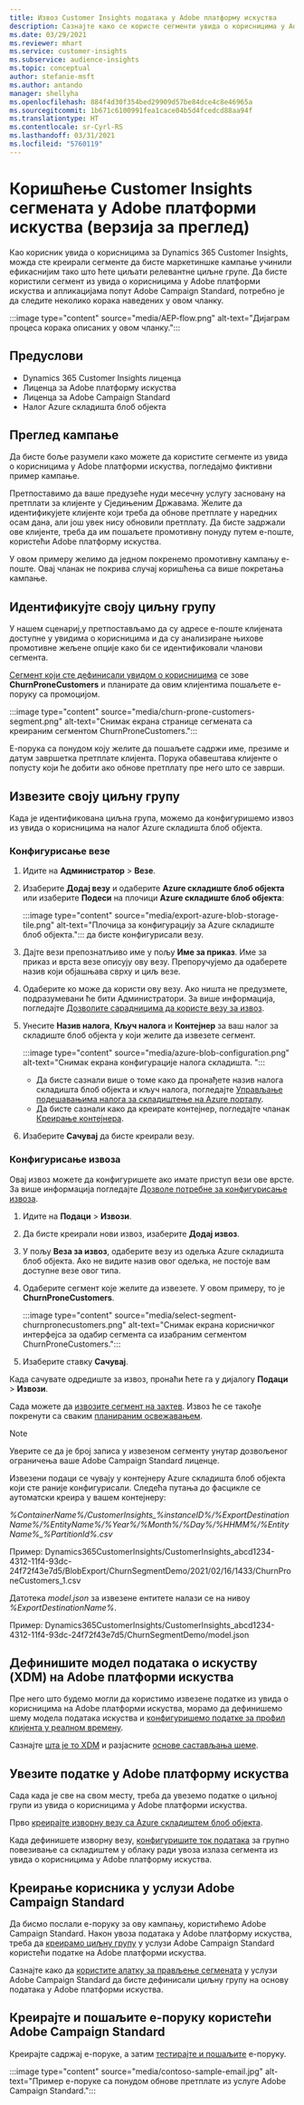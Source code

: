 ```yaml
---
title: Извоз Customer Insights података у Adobe платформу искуства
description: Сазнајте како се користе сегменти увида о корисницима у Adobe платформи искуства.
ms.date: 03/29/2021
ms.reviewer: mhart
ms.service: customer-insights
ms.subservice: audience-insights
ms.topic: conceptual
author: stefanie-msft
ms.author: antando
manager: shellyha
ms.openlocfilehash: 884f4d30f354bed29909d57be84dce4c8e46965a
ms.sourcegitcommit: 1b671c6100991fea1cace04b5d4fcedcd88aa94f
ms.translationtype: HT
ms.contentlocale: sr-Cyrl-RS
ms.lasthandoff: 03/31/2021
ms.locfileid: "5760119"
---
```

# <a name="use-customer-insights-segments-in-adobe-experience-platform-preview"></a>Коришћење Customer Insights сегмената у Adobe платформи искуства (верзија за преглед)

Као корисник увида о корисницима за Dynamics 365 Customer Insights, можда сте креирали сегменте да бисте маркетиншке кампање учинили ефикаснијим тако што ћете циљати релевантне циљне групе. Да бисте користили сегмент из увида о корисницима у Adobe платформи искуства и апликацијама попут Adobe Campaign Standard, потребно је да следите неколико корака наведених у овом чланку.

:::image type="content" source="media/AEP-flow.png" alt-text="Дијаграм процеса корака описаних у овом чланку.":::

## <a name="prerequisites"></a>Предуслови

-   Dynamics 365 Customer Insights лиценца
-   Лиценца за Adobe платформу искуства
-   Лиценца за Adobe Campaign Standard
-   Налог Azure складишта блоб објекта

## <a name="campaign-overview"></a>Преглед кампање

Да бисте боље разумели како можете да користите сегменте из увида о корисницима у Adobe платформи искуства, погледајмо фиктивни пример кампање.

Претпоставимо да ваше предузеће нуди месечну услугу засновану на претплати за клијенте у Сједињеним Државама. Желите да идентификујете клијенте који треба да обнове претплате у наредних осам дана, али још увек нису обновили претплату. Да бисте задржали ове клијенте, треба да им пошаљете промотивну понуду путем е-поште, користећи Adobe платформу искуства.

У овом примеру желимо да једном покренемо промотивну кампању е-поште. Овај чланак не покрива случај коришћења са више покретања кампање.

## <a name="identify-your-target-audience"></a>Идентификујте своју циљну групу

У нашем сценариј,у претпостављамо да су адресе е-поште клијената доступне у увидима о корисницима и да су анализиране њихове промотивне жељене опције како би се идентификовали чланови сегмента.

[Сегмент који сте дефинисали увидом о корисницима](segments.md) се зове **ChurnProneCustomers** и планирате да овим клијентима пошаљете е-поруку са промоцијом.

:::image type="content" source="media/churn-prone-customers-segment.png" alt-text="Снимак екрана странице сегмената са креираним сегментом ChurnProneCustomers.":::

Е-порука са понудом коју желите да пошаљете садржи име, презиме и датум завршетка претплате клијента. Порука обавештава клијенте о попусту који ће добити ако обнове претплату пре него што се заврши.

## <a name="export-your-target-audience"></a>Извезите своју циљну групу

Када је идентификована циљна група, можемо да конфигуришемо извоз из увида о корисницима на налог Azure складишта блоб објекта.

### <a name="configure-a-connection"></a>Конфигурисање везе

1. Идите на **Администратор** > **Везе**.

1. Изаберите **Додај везу** и одаберите **Azure складиште блоб објекта** или изаберите **Подеси** на плочици **Azure складиште блоб објекта**:

   :::image type="content" source="media/export-azure-blob-storage-tile.png" alt-text="Плочица за конфигурацију за Azure складиште блоб објекта."::: да бисте конфигурисали везу.

1. Дајте вези препознатљиво име у пољу **Име за приказ**. Име за приказ и врста везе описују ову везу. Препоручујемо да одаберете назив који објашњава сврху и циљ везе.

1. Одаберите ко може да користи ову везу. Ако ништа не предузмете, подразумевани ће бити Администратори. За више информација, погледајте [Дозволите сарадницима да користе везу за извоз](connections.md#allow-contributors-to-use-a-connection-for-exports).

1. Унесите **Назив налога**, **Кључ налога** и **Контејнер** за ваш налог за складиште блоб објекта у који желите да извезете сегмент.  
      
   :::image type="content" source="media/azure-blob-configuration.png" alt-text="Снимак екрана конфигурације налога складишта. "::: 
   
    - Да бисте сазнали више о томе како да пронађете назив налога складишта блоб објекта и кључ налога, погледајте [Управљање подешавањима налога за складиштење на Azure порталу](/azure/storage/common/storage-account-manage).
    - Да бисте сазнали како да креирате контејнер, погледајте чланак [Креирање контејнера](/azure/storage/blobs/storage-quickstart-blobs-portal#create-a-container).

1. Изаберите **Сачувај** да бисте креирали везу. 

### <a name="configure-an-export"></a>Конфигурисање извоза

Овај извоз можете да конфигуришете ако имате приступ вези ове врсте. За више информација погледајте [Дозволе потребне за конфигурисање извоза](export-destinations.md#set-up-a-new-export).

1. Идите на **Подаци** > **Извози**.

1. Да бисте креирали нови извоз, изаберите **Додај извоз**.

1. У пољу **Веза за извоз**, одаберите везу из одељка Azure складишта блоб објекта. Ако не видите назив овог одељка, не постоје вам доступне везе овог типа.

1. Одаберите сегмент које желите да извезете. У овом примеру, то је **ChurnProneCustomers**.

   :::image type="content" source="media/select-segment-churnpronecustomers.png" alt-text="Снимак екрана корисничког интерфејса за одабир сегмента са изабраним сегментом ChurnProneCustomers.":::

1. Изаберите ставку **Сачувај**.

Када сачувате одредиште за извоз, пронаћи ћете га у дијалогу **Подаци** > **Извози**.

Сада можете да [извозите сегмент на захтев](export-destinations.md#run-exports-on-demand). Извоз ће се такође покренути са сваким [планираним освежавањем](system.md).

> [!NOTE]
> Уверите се да је број записа у извезеном сегменту унутар дозвољеног ограничења ваше Adobe Campaign Standard лиценце.

Извезени подаци се чувају у контејнеру Azure складишта блоб објекта који сте раније конфигурисали. Следећа путања до фасцикле се аутоматски креира у вашем контејнеру:

*%ContainerName%/CustomerInsights_%instanceID%/%ExportDestinationName%/%EntityName%/%Year%/%Month%/%Day%/%HHMM%/%EntityName%_%PartitionId%.csv*

Пример: Dynamics365CustomerInsights/CustomerInsights_abcd1234-4312-11f4-93dc-24f72f43e7d5/BlobExport/ChurnSegmentDemo/2021/02/16/1433/ChurnProneCustomers_1.csv

Датотека *model.json* за извезене ентитете налази се на нивоу *%ExportDestinationName%*.

Пример: Dynamics365CustomerInsights/CustomerInsights_abcd1234-4312-11f4-93dc-24f72f43e7d5/ChurnSegmentDemo/model.json

## <a name="define-experience-data-model-xdm-in-adobe-experience-platform"></a>Дефинишите модел података о искуству (XDM) на Adobe платформи искуства

Пре него што будемо могли да користимо извезене податке из увида о корисницима на Adobe платформи искуства, морамо да дефинишемо шему модела података искуства и [конфигуришемо податке за профил клијента у реалном времену](https://experienceleague.adobe.com/docs/experience-platform/profile/tutorials/dataset-configuration.html#tutorials).

Сазнајте [шта је то XDM](https://experienceleague.adobe.com/docs/experience-platform/xdm/home.html) и разјасните [основе састављања шеме](https://experienceleague.adobe.com/docs/experience-platform/xdm/schema/composition.html#schema).

## <a name="import-data-into-adobe-experience-platform"></a>Увезите податке у Adobe платформу искуства

Сада када је све на свом месту, треба да увеземо податке о циљној групи из увида о корисницима у Adobe платформи искуства.

Прво [креирајте изворну везу са Azure складиштем блоб објекта](https://experienceleague.adobe.com/docs/experience-platform/sources/ui-tutorials/create/cloud-storage/blob.html#getting-started).    

Када дефинишете изворну везу, [конфигуришите ток података](https://experienceleague.adobe.com/docs/experience-platform/sources/ui-tutorials/dataflow/cloud-storage.html#ui-tutorials) за групно повезивање са складиштем у облаку ради увоза излаза сегмента из увида о корисницима у Adobe платформу искуства.

## <a name="create-an-audience-in-adobe-campaign-standard"></a>Креирање корисника у услузи Adobe Campaign Standard

Да бисмо послали е-поруку за ову кампању, користићемо Adobe Campaign Standard. Након увоза података у Adobe платформу искуства, треба да [креирамо циљну групу](https://experienceleague.adobe.com/docs/campaign-standard/using/profiles-and-audiences/get-started-profiles-and-audiences.html#permission) у услузи Adobe Campaign Standard користећи податке на Adobe платформи искуства.

Сазнајте како да [користите алатку за прављење сегмената](https://experienceleague.adobe.com/docs/campaign-standard/using/profiles-and-audiences/working-with-adobe-experience-platform/aep-using-segment-builder.html#building-a-segment) у услузи Adobe Campaign Standard да бисте дефинисали циљну групу на основу података у Adobe платформи искуства.

## <a name="create-and-send-the-email-using-adobe-campaign-standard"></a>Креирајте и пошаљите е-поруку користећи Adobe Campaign Standard

Креирајте садржај е-поруке, а затим [тестирајте и пошаљите](https://experienceleague.adobe.com/docs/campaign-standard/using/testing-and-sending/get-started-sending-messages.html#preparing-and-testing-messages) е-поруку.

:::image type="content" source="media/contoso-sample-email.jpg" alt-text="Пример е-поруке са понудом обнове претплате из услуге Adobe Campaign Standard.":::
